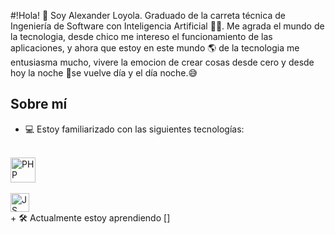 #!Hola! 👋 Soy Alexander Loyola.
Graduado de la carreta técnica de Ingeniería de Software con Inteligencia Artificial 🧑‍💻.
Me agrada el mundo de la tecnologia, desde chico me intereso el funcionamiento de las
aplicaciones, y ahora que estoy en este mundo 🌎 de la tecnologia me entusiasma mucho, 
vivere la emocion de crear cosas desde cero y desde hoy la noche 🌃se vuelve día y el día noche.😅

## Sobre mí
+ 💻 Estoy familiarizado con las siguientes tecnologías:
<br>
<div align="start"> <img src="https://cdn.icon-icons.com/icons2/2107/PNG/512/file_type_php_icon_130266.png" alt="PHP" width="40"/></div>
<br>
<div align="start"> <img src="https://cdn.icon-icons.com/icons2/2108/PNG/512/javascript_icon_130900.png" alt="JS" width="30"/></div>
+ 🛠️ Actualmente estoy aprendiendo []





<!---
Mialoyto/Mialoyto is a ✨ special ✨ repository because its `README.md` (this file) appears on your GitHub profile.
You can click the Preview link to take a look at your changes.
--->
